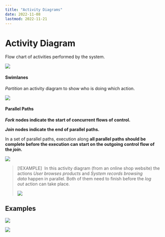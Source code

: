 ```yaml
---
title: "Activity Diagrams"
date: 2022-11-08
lastmod: 2022-11-21
---
```

# Activity Diagram
Flow chart of activities performed by the system.

![](https://s3.us-west-2.amazonaws.com/secure.notion-static.com/a03efaeb-7696-4a73-9025-52a49b8ae01c/Untitled.png?X-Amz-Algorithm=AWS4-HMAC-SHA256&X-Amz-Content-Sha256=UNSIGNED-PAYLOAD&X-Amz-Credential=AKIAT73L2G45EIPT3X45%2F20220419%2Fus-west-2%2Fs3%2Faws4_request&X-Amz-Date=20220419T093515Z&X-Amz-Expires=86400&X-Amz-Signature=99360890ade6c5be0eb6927563eed3b3c65cadd576fba9518db5a7b7d0421583&X-Amz-SignedHeaders=host&response-content-disposition=filename%20%3D%22Untitled.png%22&x-id=GetObject)

#### Swimlanes
_Partition_ an activity diagram to show who is doing which action.

![](https://i.imgur.com/AYMzwqw.png)
#### Parallel Paths
**_Fork_ nodes indicate the start of concurrent flows of control.**

**_Join_ nodes indicate the end of parallel paths.**

In a set of parallel paths, execution along **all parallel paths should be complete before the execution can start on the outgoing control flow of the _join_.**

![](https://nus-cs2113-ay2122s2.github.io/website/book/uml/activityDiagrams/basicNotations/parallelPaths/images/notation.png)

> [!EXAMPLE]
>  In this activity diagram (from an online shop website) the actions _User browses products_ and _System records browsing data_ happen in parallel. Both of them need to finish before the _log out_ action can take place.
> 
> ![](https://nus-cs2113-ay2122s2.github.io/website/book/uml/activityDiagrams/basicNotations/parallelPaths/images/example.png)

## Examples
![](https://i.imgur.com/6F88TWQ.png)

![](https://i.imgur.com/edaWTvS.png)


